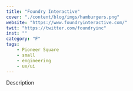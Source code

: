 ```yaml
---
title: "Foundry Interactive"
cover: "./content/blog/imgs/hamburgers.png"
website: "https://www.foundryinteractive.com/"
twit: "https://twitter.com/foundryinc"
inst: ""
category: "F"
tags:
    - Pioneer Square
    - small
    - engineering
    - ux/ui
---
```


Description
